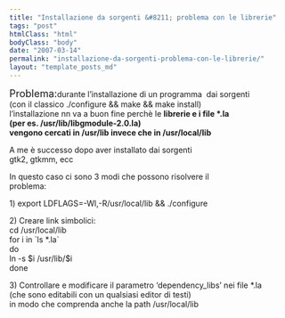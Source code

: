 ```yaml
---
title: "Installazione da sorgenti &#8211; problema con le librerie"
tags: "post"
htmlClass: "html"
bodyClass: "body"
date: "2007-03-14"
permalink: "installazione-da-sorgenti-problema-con-le-librerie/"
layout: "template_posts_md"
---
```

<p><font size="4">Problema:</font>durante l&#8217;installazione di un programma  dai sorgenti <br /> (con il classico ./configure &amp;&amp; make &amp;&amp; make install) <br /> l&#8217;installazione nn va a buon fine perchè le <span  style="font-weight: bold;">librerie e i file *.la </span><br  style="font-weight: bold;"> <span style="font-weight: bold;">(per es. /usr/lib/libgmodule-2.0.la) </span><br  style="font-weight: bold;"> <span style="font-weight: bold;">vengono cercati in /usr/lib invece che in /usr/local/lib</span></p>
<p> A me è successo dopo aver installato dai sorgenti <br /> gtk2, gtkmm, ecc</p>
<p> In questo caso ci sono 3 modi che possono risolvere il <br /> problema:</p>
<p> 1) export LDFLAGS=-Wl,-R/usr/local/lib &amp;&amp; ./configure</p>
<p> 2) Creare link simbolici:<br /> cd /usr/local/lib<br /> for i in `ls *.la`<br /> do<br /> ln -s $i /usr/lib/$i<br /> done</p>
<p> 3) Controllare e modificare il parametro &#8216;dependency_libs&#8217; nei file *.la <br /> (che sono editabili con un qualsiasi editor di testi)<br /> in modo che comprenda anche la path /usr/local/lib</p>

